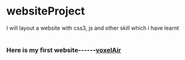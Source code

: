 # websiteProject
I will layout a website with css3, js and other skill which i have learnt
<br />
<br />

<h3>Here is my first website------<a href="https://zodiacfly.github.io/websiteProject/voxelAir/index">voxelAir</a></h3>

